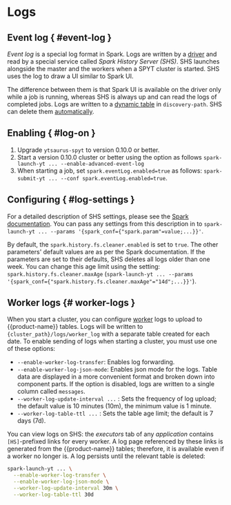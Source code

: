 # Logs

## Event log  { #event-log }
*Event log* is a special log format in Spark. Logs are written by a [driver](../../../../user-guide/data-processing/spyt/cluster/cluster-desc.md#spark-app) and read by a special service called *Spark History Server (SHS)*. SHS launches alongside the master and the workers when a SPYT cluster is started. SHS uses the log to draw a UI similar to Spark UI.

The difference between them is that Spark UI is available on the driver only while a job is running, whereas SHS is always up and can read the logs of completed jobs.
Logs are written to a [dynamic table](../../../../user-guide/dynamic-tables/overview.md) in `discovery-path`. SHS can delete them [automatically](#log-settings).

## Enabling { #log-on }

1. Upgrade `ytsaurus-spyt` to version 0.10.0 or better.
2. Start a version 0.10.0 cluster or better using the option as follows `spark-launch-yt ... --enable-advanced-event-log`
3. When starting a job, set `spark.eventLog.enabled=true` as follows: `spark-submit-yt ... --conf spark.eventLog.enabled=true`.


## Configuring { #log-settings }

For a detailed description of SHS settings, please see the [Spark documentation](https://spark.apache.org/docs/latest/monitoring.html#spark-history-server-configuration-options). You can pass any settings from this description in to `spark-launch-yt ... --params '{spark_conf={"spark.param"=value;...}}'`.

By default, the `spark.history.fs.cleaner.enabled` is set to `true`. The other parameters' default values are as per the Spark documentation. If the parameters are set to their defaults, SHS deletes all logs older than one week. You can change this age limit using the setting: `spark.history.fs.cleaner.maxAge` (`spark-launch-yt ... --params '{spark_conf={"spark.history.fs.cleaner.maxAge"="14d";...}}'`).


## Worker logs {# worker-logs }

When you start a cluster, you can configure [worker](../../../../user-guide/data-processing/spyt/cluster/cluster-desc.md#spark-standalone) logs to upload to {{product-name}} tables. Logs will be written to `{cluster_path}/logs/worker_log` with a separate table created for each date. To enable sending of logs when starting a cluster, you must use one of these options:
* `--enable-worker-log-transfer`: Enables log forwarding.
* `--enable-worker-log-json-mode`: Enables json mode for the logs. Table data are displayed in a more convenient format and broken down into component parts. If the option is disabled, logs are written to a single column called `messages`.
* `--worker-log-update-interval ...` : Sets the frequency of log upload; the default value is 10 minutes (10m), the minimum value is 1 minute.
* `--worker-log-table-ttl ...` : Sets the table age limit; the default is 7 days (7d).

You can view logs on SHS: the *executors* tab of any *application* contains `[HS]`-prefixed links for every worker. A log page referenced by these links is generated from the {{product-name}} tables; therefore, it is available even if a worker no longer is. A log persists until the relevant table is deleted:

```bash
spark-launch-yt ... \
  --enable-worker-log-transfer \
  --enable-worker-log-json-mode \
  --worker-log-update-interval 30m \
  --worker-log-table-ttl 30d
```

